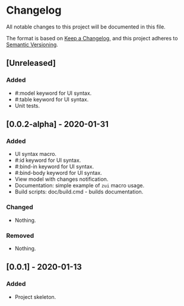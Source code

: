 # Changelog
All notable changes to this project will be documented in this file.

The format is based on [Keep a Changelog](https://keepachangelog.com/en/1.0.0/),
and this project adheres to [Semantic Versioning](https://semver.org/spec/v2.0.0.html).


## [Unreleased]

### Added

- #:model keyword for UI syntax.
- #:table keyword for UI syntax.
- Unit tests.

## [0.0.2-alpha] - 2020-01-31

### Added

- UI syntax macro.
- #:id keyword for UI syntax.
- #:bind-in keyword for UI syntax.
- #:bind-body keyword for UI syntax.
- View model with changes notification.
- Documentation: simple example of `zui` macro usage.
- Build scripts: doc/build.cmd - builds documentation.

### Changed

- Nothing.

### Removed

- Nothing.

## [0.0.1] - 2020-01-13

### Added
- Project skeleton.
